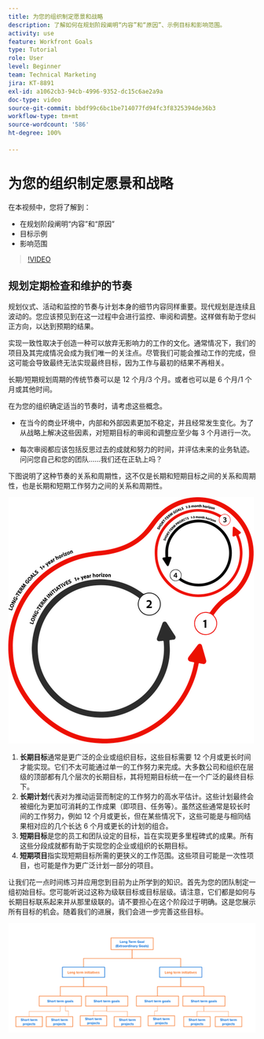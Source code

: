 ```yaml
---
title: 为您的组织制定愿景和战略
description: 了解如何在规划阶段阐明“内容”和“原因”、示例目标和影响范围。
activity: use
feature: Workfront Goals
type: Tutorial
role: User
level: Beginner
team: Technical Marketing
jira: KT-8891
exl-id: a1062cb3-94cb-4996-9352-dc15c6ae2a9a
doc-type: video
source-git-commit: bbdf99c6bc1be714077fd94fc3f8325394de36b3
workflow-type: tm+mt
source-wordcount: '586'
ht-degree: 100%

---
```


# 为您的组织制定愿景和战略

在本视频中，您将了解到：

* 在规划阶段阐明“内容”和“原因”
* 目标示例
* 影响范围

>[!VIDEO](https://video.tv.adobe.com/v/335185/?quality=12&learn=on&enablevpops=1)

## 规划定期检查和维护的节奏

规划仪式、活动和监控的节奏与计划本身的细节内容同样重要。现代规划是连续且波动的。您应该预见到在这一过程中会进行监控、审阅和调整。这样做有助于您纠正方向，以达到预期的结果。

实现一致性取决于创造一种可以放弃无影响力的工作的文化。通常情况下，我们的项目及其完成情况会成为我们唯一的关注点。尽管我们可能会推动工作的完成，但这可能会导致最终无法实现最终目标，因为工作与最初的结果不再相关。

长期/短期规划周期的传统节奏可以是 12 个月/3 个月。或者也可以是 6 个月/1 个月或其他时间。

在为您的组织确定适当的节奏时，请考虑这些概念。

* 在当今的商业环境中，内部和外部因素更加不稳定，并且经常发生变化。为了从战略上解决这些因素，对短期目标的审阅和调整应至少每 3 个月进行一次。

* 每次审阅都应该包括反思过去的成就和努力的时间，并评估未来的业务轨迹。问问您自己和您的团队......我们还在正轨上吗？

下图说明了这种节奏的关系和周期性，这不仅是长期和短期目标之间的关系和周期性，也是长期和短期工作努力之间的关系和周期性。

![战略执行周期图](assets/02-workfront-goals-strategic-execution-cycle.png)

1. **长期目标**&#x200B;通常是更广泛的企业或组织目标，这些目标需要 12 个月或更长时间才能实现。它们不太可能通过单一的工作努力来完成。大多数公司和组织在层级的顶部都有几个层次的长期目标，其将短期目标统一在一个广泛的最终目标下。
1. **长期计划**&#x200B;代表对为推动运营而制定的工作努力的高水平估计。这些计划最终会被细化为更加可消耗的工作成果（即项目、任务等）。虽然这些通常是较长时间的工作努力，例如 12 个月或更长，但在某些情况下，这些可能是与相同结果相对应的几个长达 6 个月或更长的计划的组合。
1. **短期目标**&#x200B;是您的员工和团队设定的目标，旨在实现更多里程碑式的成果。所有这些分段成就都有助于实现您的企业或组织的长期目标。
1. **短期项目**&#x200B;指实现短期目标所需的更狭义的工作范围。这些项目可能是一次性项目，也可能是作为更广泛计划一部分的项目。

<!--
Your turn graphic
-->

让我们花一点时间练习并应用您到目前为止所学到的知识。首先为您的团队制定一组初始目标。您可能听说过这称为级联目标或目标层级。请注意，它们都是如何与长期目标联系起来并从那里级联的。请不要担心在这个阶段过于明确。这是您展示所有目标的机会。随着我们的进展，我们会进一步完善这些目标。

![绘制短期和长期目标的图表](assets/03-workfront-goals-goal-mapping.png)
